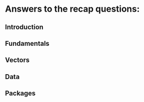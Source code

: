# Answers to the recap questions:

## Introduction


## Fundamentals


## Vectors


## Data


## Packages